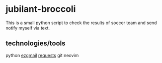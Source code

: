 # jubilant-broccoli
This is a small python script to check the results of soccer team and send notify myself via text.

## technologies/tools
python
[ezgmail](https://github.com/asweigart/ezgmail)
[requests](https://github.com/psf/requests)
git
neovim
